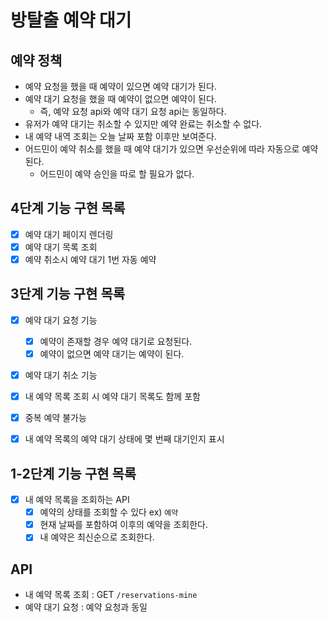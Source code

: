 #  방탈출 예약 대기

## 예약 정책
- 예약 요청을 했을 때 예약이 있으면 예약 대기가 된다.
- 예약 대기 요청을 했을 때 예약이 없으면 예약이 된다.
  - 즉, 예약 요청 api와 예약 대기 요청 api는 동일하다.
- 유저가 예약 대기는 취소할 수 있지만 예약 완료는 취소할 수 없다. 
- 내 예약 내역 조회는 오늘 날짜 포함 이후만 보여준다.
- 어드민이 예약 취소를 했을 때 예약 대기가 있으면 우선순위에 따라 자동으로 예약 된다.
  - 어드민이 예약 승인을 따로 할 필요가 없다.

## 4단계 기능 구현 목록
- [x] 예약 대기 페이지 렌더링
- [x] 예약 대기 목록 조회
- [x] 예약 취소시 예약 대기 1번 자동 예약

## 3단계 기능 구현 목록
- [x] 예약 대기 요청 기능
  - [x] 예약이 존재할 경우 예약 대기로 요청된다.
  - [x] 예약이 없으면 예약 대기는 예약이 된다.
- [x] 예약 대기 취소 기능
- [x] 내 예약 목록 조회 시 예약 대기 목록도 함께 포함
- [x] 중복 예약 불가능
- [x] 내 예약 목록의 예약 대기 상태에 몇 번째 대기인지 표시


## 1-2단계 기능 구현 목록

- [x] 내 예약 목록을 조회하는 API
  - [x] 예약의 상태를 조회할 수 있다 ex) `예약`
  - [x] 현재 날짜를 포함하여 이후의 예약을 조회한다. 
  - [x] 내 예약은 최신순으로 조회한다.

## API
- 내 예약 목록 조회 : GET `/reservations-mine`
- 예약 대기 요청 : 예약 요청과 동일
